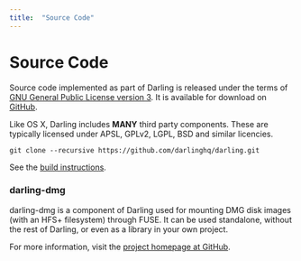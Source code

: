 ```yaml
---
title:	"Source Code"
---
```

# Source Code

Source code implemented as part of Darling is released under the terms of [GNU General Public License version 3](https://www.gnu.org/licenses/gpl.html). It is available for download on [GitHub](https://github.com/darlinghq/darling).

Like OS X, Darling includes **MANY** third party components. These are typically licensed under APSL, GPLv2, LGPL, BSD and similar licencies.

```
git clone --recursive https://github.com/darlinghq/darling.git
```

See the [build instructions](https://docs.darlinghq.org/build-instructions.html).

### darling-dmg

darling-dmg is a component of Darling used for mounting DMG disk images (with an HFS+ filesystem) through FUSE. It can be used standalone, without the rest of Darling, or even as a library in your own project.

For more information, visit the [project homepage at GitHub](https://github.com/darlinghq/darling-dmg).
